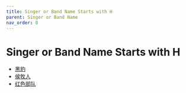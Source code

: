 ```yaml
---
title: Singer or Band Name Starts with H
parent: Singer or Band Name 
nav_order: 8
---
```


# Singer or Band Name Starts with H

- [黑豹](Hei_Bao/index.md)
- [侯牧人](Hou_Mu_Ren/index.md)
- [红色部队](Hong_Se_Bu_Dui/index.md)
